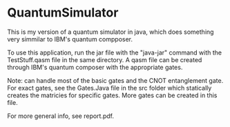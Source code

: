 # QuantumSimulator

This is my version of a quantum simulator in java, which does something very simmilar to IBM's quantum compposer.

To use this application, run the jar file with the "java-jar" command with the TestStuff.qasm file in the same directory.
A qasm file can be created through IBM's quantum composer with the appropriate gates. 

Note: can handle most of the basic gates
and the CNOT entanglement gate. For exact gates, see the Gates.Java file in the src folder which statically creates the 
matricies for specific gates. More gates can be created in this file.

For more general info, see report.pdf.
